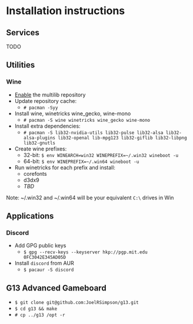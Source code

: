 # Installation instructions

## Services
TODO

## Utilities

### Wine
* [Enable](https://wiki.archlinux.org/index.php/Multilib) the multilib repository
* Update repository cache:
  * `# pacman -Syy`
* Install wine, winetricks wine_gecko, wine-mono
  * `# pacman -S wine winetricks wine_gecko wine-mono`
* Install extra dependencies:
  * `# pacman -S lib32-nvidia-utils lib32-pulse lib32-alsa lib32-alsa-plugins lib32-openal lib-mpg123 lib32-giflib lib32-libpng lib32-gnutls`
* Create wine prefixes:
  * 32-bit: `$ env WINEARCH=win32 WINEPREFIX=~/.win32 wineboot -u`
  * 64-bit: `$ env WINEPREFIX=~/.win64 wineboot -u`
* Run winetricks for each prefix and install:
  * corefonts
  * d3dx9
  * _TBD_

Note: ~/.win32 and ~/.win64 will be your equivalent `C:\` drives in Win


## Applications
### Discord
* Add GPG public keys
  * `$ gpg --recv-keys --keyserver hkp://pgp.mit.edu 0FC3042E345AD05D`
* Install `discord` from AUR
  * `$ pacaur -S discord`

## G13 Advanced Gameboard
* `$ git clone git@github.com:JoelRSimpson/g13.git`
* `$ cd g13 && make`
* `# cp ../g13 /opt -r`